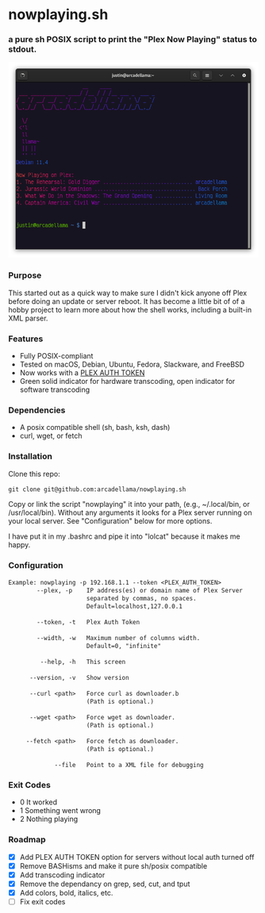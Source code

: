 # nowplaying.sh
### a pure sh POSIX script to print the "Plex Now Playing" status to stdout.

![Image](/.github/images/screenshot.png)

### Purpose
This started out as a quick way to make sure I didn't kick anyone off Plex before doing an update or server reboot. It has become a little bit of of a hobby project to learn more about how the shell works, including a built-in XML parser.

### Features
- Fully POSIX-compliant
- Tested on macOS, Debian, Ubuntu, Fedora, Slackware, and FreeBSD
- Now works with a [PLEX AUTH TOKEN](https://support.plex.tv/articles/204059436-finding-an-authentication-token-x-plex-token/)
- Green solid indicator for hardware transcoding, open indicator for software transcoding

### Dependencies
- A posix compatible shell (sh, bash, ksh, dash)
- curl, wget, or fetch

### Installation
Clone this repo:

    git clone git@github.com:arcadellama/nowplaying.sh

Copy or link the script "nowplaying" it into your path, (e.g., ~/.local/bin, or /usr/local/bin). Without any arguments it looks for a Plex server running on your local server.
See "Configuration" below for more options.

I have put it in my .bashrc and pipe it into "lolcat" because it makes me happy.

### Configuration

    Example: nowplaying -p 192.168.1.1 --token <PLEX_AUTH_TOKEN>          
            --plex, -p    IP address(es) or domain name of Plex Server
                          separated by commas, no spaces.
                          Default=localhost,127.0.0.1

            --token, -t   Plex Auth Token

            --width, -w   Maximum number of columns width.
                          Default=0, "infinite"

             --help, -h   This screen

          --version, -v   Show version

          --curl <path>   Force curl as downloader.b
                          (Path is optional.)

          --wget <path>   Force wget as downloader.
                          (Path is optional.)

         --fetch <path>   Force fetch as downloader.
                          (Path is optional.)

                 --file   Point to a XML file for debugging
### Exit Codes
- 0 It worked
- 1 Something went wrong
- 2 Nothing playing

### Roadmap
- [x] Add PLEX AUTH TOKEN option for servers without local auth turned off
- [x] Remove BASHisms and make it pure sh/posix compatible
- [x] Add transcoding indicator
- [x] Remove the dependancy on grep, sed, cut, and tput
- [x] Add colors, bold, italics, etc.
- [ ] Fix exit codes
